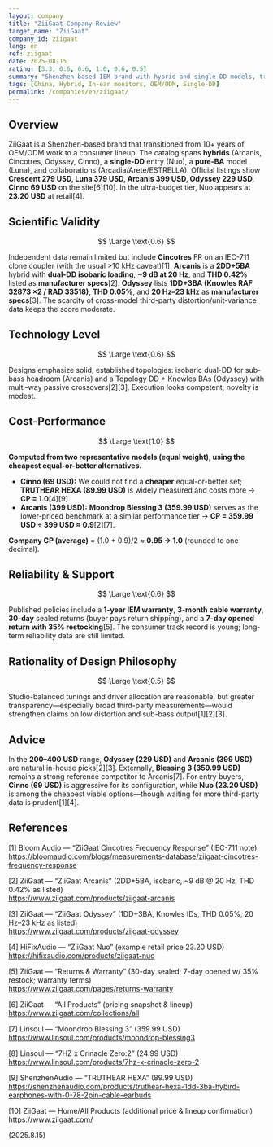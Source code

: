 ```yaml
---
layout: company
title: "ZiiGaat Company Review"
target_name: "ZiiGaat"
company_id: ziigaat
lang: en
ref: ziigaat
date: 2025-08-15
rating: [3.3, 0.6, 0.6, 1.0, 0.6, 0.5]
summary: "Shenzhen-based IEM brand with hybrid and single-DD models, transitioning from OEM/ODM to consumer market"
tags: [China, Hybrid, In-ear monitors, OEM/ODM, Single-DD]
permalink: /companies/en/ziigaat/
---
```

## Overview

ZiiGaat is a Shenzhen-based brand that transitioned from 10+ years of OEM/ODM work to a consumer lineup. The catalog spans **hybrids** (Arcanis, Cincotres, Odyssey, Cinno), a **single-DD** entry (Nuo), a **pure-BA** model (Luna), and collaborations (Arcadia/Arete/ESTRELLA). Official listings show **Crescent 279 USD, Luna 379 USD, Arcanis 399 USD, Odyssey 229 USD, Cinno 69 USD** on the site[6][10]. In the ultra-budget tier, Nuo appears at **23.20 USD** at retail[4].

## Scientific Validity

$$ \Large \text{0.6} $$

Independent data remain limited but include **Cincotres** FR on an IEC-711 clone coupler (with the usual >10 kHz caveat)[1]. **Arcanis** is a **2DD+5BA** hybrid with **dual-DD isobaric loading**, **~9 dB at 20 Hz**, and **THD 0.42%** listed as **manufacturer specs**[2]. **Odyssey** lists **1DD+3BA (Knowles RAF 32873 ×2 / RAD 33518)**, **THD 0.05%**, and **20 Hz–23 kHz** as **manufacturer specs**[3]. The scarcity of cross-model third-party distortion/unit-variance data keeps the score moderate.

## Technology Level

$$ \Large \text{0.6} $$

Designs emphasize solid, established topologies: isobaric dual-DD for sub-bass headroom (Arcanis) and a Topology DD + Knowles BAs (Odyssey) with multi-way passive crossovers[2][3]. Execution looks competent; novelty is modest.

## Cost-Performance

$$ \Large \text{1.0} $$

**Computed from two representative models (equal weight), using the cheapest equal-or-better alternatives.**

- **Cinno (69 USD):** We could not find a **cheaper** equal-or-better set; **TRUTHEAR HEXA (89.99 USD)** is widely measured and costs more → **CP = 1.0**[4][9].  
- **Arcanis (399 USD):** **Moondrop Blessing 3 (359.99 USD)** serves as the lower-priced benchmark at a similar performance tier → **CP = 359.99 USD ÷ 399 USD ≈ 0.9**[2][7].

**Company CP (average)** = (1.0 + 0.9)/2 ≈ **0.95 → 1.0** (rounded to one decimal).

## Reliability & Support

$$ \Large \text{0.6} $$

Published policies include a **1-year IEM warranty**, **3-month cable warranty**, **30-day** sealed returns (buyer pays return shipping), and a **7-day opened return with 35% restocking**[5]. The consumer track record is young; long-term reliability data are still limited.

## Rationality of Design Philosophy

$$ \Large \text{0.5} $$

Studio-balanced tunings and driver allocation are reasonable, but greater transparency—especially broad third-party measurements—would strengthen claims on low distortion and sub-bass output[1][2][3].

## Advice

In the **200–400 USD** range, **Odyssey (229 USD)** and **Arcanis (399 USD)** are natural in-house picks[2][3]. Externally, **Blessing 3 (359.99 USD)** remains a strong reference competitor to Arcanis[7]. For entry buyers, **Cinno (69 USD)** is aggressive for its configuration, while **Nuo (23.20 USD)** is among the cheapest viable options—though waiting for more third-party data is prudent[1][4].

## References

[1] Bloom Audio — “ZiiGaat Cincotres Frequency Response” (IEC-711 note)  
https://bloomaudio.com/blogs/measurements-database/ziigaat-cincotres-frequency-response  

[2] ZiiGaat — “ZiiGaat Arcanis” (2DD+5BA, isobaric, ~9 dB @ 20 Hz, THD 0.42% as listed)  
https://www.ziigaat.com/products/ziigaat-arcanis  

[3] ZiiGaat — “ZiiGaat Odyssey” (1DD+3BA, Knowles IDs, THD 0.05%, 20 Hz–23 kHz as listed)  
https://www.ziigaat.com/products/ziigaat-odyssey  

[4] HiFixAudio — “ZiiGaat Nuo” (example retail price 23.20 USD)  
https://hifixaudio.com/products/ziigaat-nuo  

[5] ZiiGaat — “Returns & Warranty” (30-day sealed; 7-day opened w/ 35% restock; warranty terms)  
https://www.ziigaat.com/pages/returns-warranty  

[6] ZiiGaat — “All Products” (pricing snapshot & lineup)  
https://www.ziigaat.com/collections/all  

[7] Linsoul — “Moondrop Blessing 3” (359.99 USD)  
https://www.linsoul.com/products/moondrop-blessing3  

[8] Linsoul — “7HZ x Crinacle Zero:2” (24.99 USD)  
https://www.linsoul.com/products/7hz-x-crinacle-zero-2  

[9] ShenzhenAudio — “TRUTHEAR HEXA” (89.99 USD)  
https://shenzhenaudio.com/products/truthear-hexa-1dd-3ba-hybird-earphones-with-0-78-2pin-cable-earbuds  

[10] ZiiGaat — Home/All Products (additional price & lineup confirmation)  
https://www.ziigaat.com/

(2025.8.15)

